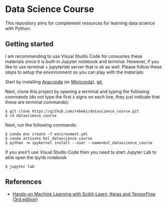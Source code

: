 Data Science Course
==================

This repository aims for complement resources for learning data science with Python.

Getting started
---------------
I am recommending to use Visual Studio Code for consumes these materials since it is built-in Jupyter notebook and terminal. However, if you like to use terminal + jupyterlab server that is ok as well. Please follow these steps to setup the envinronment so you can play with the materials:

Start by installing [Anaconda](https://www.anaconda.com/products/distribution) (or [Miniconda](https://docs.conda.io/en/latest/miniconda.html)), [git](https://git-scm.com/downloads), 

Next, clone this project by opening a terminal and typing the following commands (do not type the first `$` signs on each line, they just indicate that these are terminal commands):

    $ git clone https://github.com/rebekz/datascience_course.git
    $ cd datascience_course

Next, run the following commands:

    $ conda env create -f environment.yml
    $ conda activate bol_datascience_course
    $ python -m ipykernel install --user --name=bol_datascience_course

If you aren't use Visual Studio Code then you need to start Jupyter Lab to able open the ipynb notebook

    $ jupyter lab

References
--------
* [Hands-on Machine Learning with Scikit-Learn, Keras and TensorFlow (3rd edition)](https://homl.info/er3)
